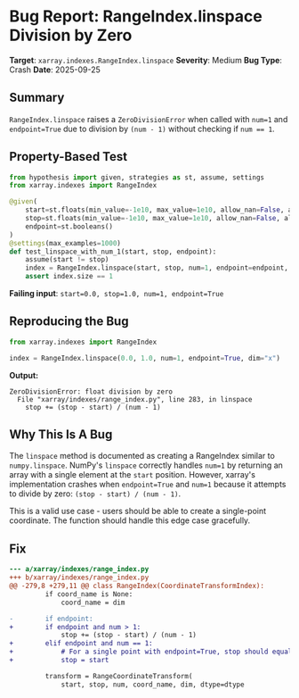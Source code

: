 # Bug Report: RangeIndex.linspace Division by Zero

**Target**: `xarray.indexes.RangeIndex.linspace`
**Severity**: Medium
**Bug Type**: Crash
**Date**: 2025-09-25

## Summary

`RangeIndex.linspace` raises a `ZeroDivisionError` when called with `num=1` and `endpoint=True` due to division by `(num - 1)` without checking if `num == 1`.

## Property-Based Test

```python
from hypothesis import given, strategies as st, assume, settings
from xarray.indexes import RangeIndex

@given(
    start=st.floats(min_value=-1e10, max_value=1e10, allow_nan=False, allow_infinity=False),
    stop=st.floats(min_value=-1e10, max_value=1e10, allow_nan=False, allow_infinity=False),
    endpoint=st.booleans()
)
@settings(max_examples=1000)
def test_linspace_with_num_1(start, stop, endpoint):
    assume(start != stop)
    index = RangeIndex.linspace(start, stop, num=1, endpoint=endpoint, dim="x")
    assert index.size == 1
```

**Failing input**: `start=0.0, stop=1.0, num=1, endpoint=True`

## Reproducing the Bug

```python
from xarray.indexes import RangeIndex

index = RangeIndex.linspace(0.0, 1.0, num=1, endpoint=True, dim="x")
```

**Output:**
```
ZeroDivisionError: float division by zero
  File "xarray/indexes/range_index.py", line 283, in linspace
    stop += (stop - start) / (num - 1)
```

## Why This Is A Bug

The `linspace` method is documented as creating a RangeIndex similar to `numpy.linspace`. NumPy's `linspace` correctly handles `num=1` by returning an array with a single element at the `start` position. However, xarray's implementation crashes when `endpoint=True` and `num=1` because it attempts to divide by zero: `(stop - start) / (num - 1)`.

This is a valid use case - users should be able to create a single-point coordinate. The function should handle this edge case gracefully.

## Fix

```diff
--- a/xarray/indexes/range_index.py
+++ b/xarray/indexes/range_index.py
@@ -279,8 +279,11 @@ class RangeIndex(CoordinateTransformIndex):
         if coord_name is None:
             coord_name = dim

-        if endpoint:
+        if endpoint and num > 1:
             stop += (stop - start) / (num - 1)
+        elif endpoint and num == 1:
+            # For a single point with endpoint=True, stop should equal start
+            stop = start

         transform = RangeCoordinateTransform(
             start, stop, num, coord_name, dim, dtype=dtype
```